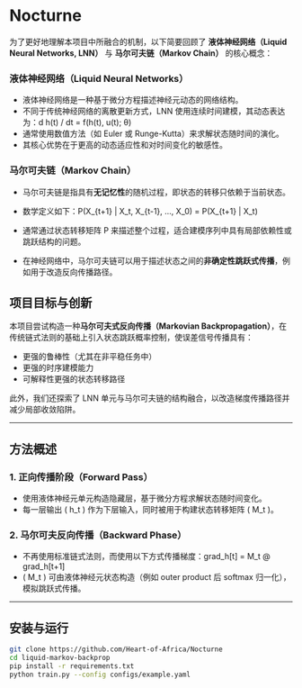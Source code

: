 # Nocturne
为了更好地理解本项目中所融合的机制，以下简要回顾了 **液体神经网络（Liquid Neural Networks, LNN）** 与 **马尔可夫链（Markov Chain）** 的核心概念：

### 液体神经网络（Liquid Neural Networks）

- 液体神经网络是一种基于微分方程描述神经元动态的网络结构。
- 不同于传统神经网络的离散更新方式，LNN 使用连续时间建模，其动态表达为：d h(t) / dt = f(h(t), u(t); θ)
-  通常使用数值方法（如 Euler 或 Runge-Kutta）来求解状态随时间的演化。
- 其核心优势在于更高的动态适应性和对时间变化的敏感性。

### 马尔可夫链（Markov Chain）

- 马尔可夫链是指具有**无记忆性**的随机过程，即状态的转移只依赖于当前状态。
- 数学定义如下：P(X_{t+1} | X_t, X_{t-1}, ..., X_0) = P(X_{t+1} | X_t)

- 通常通过状态转移矩阵 P 来描述整个过程，适合建模序列中具有局部依赖性或跳跃结构的问题。
- 在神经网络中，马尔可夫链可以用于描述状态之间的**非确定性跳跃式传播**，例如用于改造反向传播路径。


## 项目目标与创新

本项目尝试构造一种**马尔可夫式反向传播（Markovian Backpropagation）**，在传统链式法则的基础上引入状态跳跃概率控制，使误差信号传播具有：

- 更强的鲁棒性（尤其在非平稳任务中）
- 更强的时序建模能力
- 可解释性更强的状态转移路径

此外，我们还探索了 LNN 单元与马尔可夫链的结构融合，以改造梯度传播路径并减少局部收敛陷阱。

---

## 方法概述

### 1. 正向传播阶段（Forward Pass）

- 使用液体神经元单元构造隐藏层，基于微分方程求解状态随时间变化。
- 每一层输出 \( h_t \) 作为下层输入，同时被用于构建状态转移矩阵 \( M_t \)。

### 2. 马尔可夫反向传播（Backward Phase）

- 不再使用标准链式法则，而使用以下方式传播梯度：grad_h[t] = M_t @ grad_h[t+1]
- \( M_t \) 可由液体神经元状态构造（例如 outer product 后 softmax 归一化），模拟跳跃式传播。

---

##  安装与运行

```bash
git clone https://github.com/Heart-of-Africa/Nocturne
cd liquid-markov-backprop
pip install -r requirements.txt
python train.py --config configs/example.yaml
